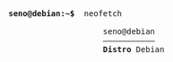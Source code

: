 <pre>

<strong>seno@debian:~$ </strong> neofetch

                    seno@debian
                    ———————————
                    <strong>Distro </strong>Debian

<pre>

